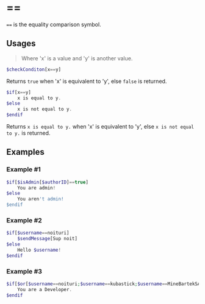 # ==
`==` is the equality comparison symbol. 

## Usages
> Where 'x' is a value and 'y' is another value.

```php
$checkConditon[x==y]
```
Returns `true` when 'x' is equivalent to 'y', else `false` is returned.

```php
$if[x==y]
	x is equal to y.
$else
	x is not equal to y.
$endif
```
Returns `x is equal to y.` when 'x' is equivalent to 'y', else `x is not equal to y.` is returned.

## Examples
### Example #1
```php
$if[$isAdmin[$authorID]==true]
	You are admin!
$else
	You aren't admin!
$endif
```

### Example #2
```php
$if[$username==noituri]
	$sendMessage[Sup noit]
$else
	Hello $username!
$endif
```

### Example #3
```php
$if[$or[$username==noituri;$username==kubastick;$username==MineBartekSA]==true] 
	You are a Developer.
$endif
```